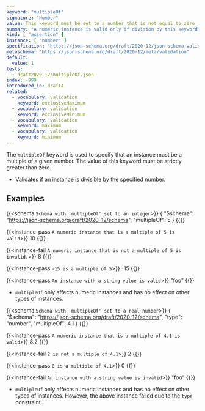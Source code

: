 ```yaml
---
keyword: "multipleOf"
signature: "Number"
value: This keyword must be set to a number that is not equal to zero
summary: "A numeric instance is valid only if division by this keyword's value results in an integer."
kind: [ "assertion" ]
instance: [ "number" ]
specification: "https://json-schema.org/draft/2020-12/json-schema-validation.html#section-6.2.1"
metaschema: "https://json-schema.org/draft/2020-12/meta/validation"
default:
  value: 1
tests:
  - draft2020-12/multipleOf.json
index: -999
introduced_in: draft4
related:
  - vocabulary: validation
    keyword: exclusiveMaximum
  - vocabulary: validation
    keyword: exclusiveMinimum
  - vocabulary: validation
    keyword: maximum
  - vocabulary: validation
    keyword: minimum
---
```


The `multipleOf` keyword is used to specify that an instance must be a multiple of a given number. The value of this keyword must be strictly greater than zero.
* Validates if an instance is divisible by the specified number.

## Examples

{{<schema `Schema with 'multipleOf' set to an integer`>}}
{
  "$schema": "https://json-schema.org/draft/2020-12/schema",
  "multipleOf": 5
}
{{</schema>}}

{{<instance-pass `A numeric instance that is a multiple of 5 is valid`>}}
10
{{</instance-pass>}}

{{<instance-fail `A numeric instance that is not a multiple of 5 is invalid.`>}}
8
{{</instance-fail>}}

{{<instance-pass `-15 is a multiple of 5`>}}
-15
{{</instance-pass>}}

{{<instance-pass `An instance with a string value is valid`>}}
"foo"
{{</instance-pass>}}
- `multipleOf` only affects numeric instances and has no effect on other types of instances.

{{<schema `Schema with 'multipleOf' set to a real number`>}}
{
  "$schema": "https://json-schema.org/draft/2020-12/schema",
  "type": "number",
  "multipleOf": 4.1
}
{{</schema>}}

{{<instance-pass `A numeric instance that is a multiple of 4.1 is valid`>}}
8.2
{{</instance-pass>}}

{{<instance-fail `2 is not a multiple of 4.1`>}}
2
{{</instance-fail>}}

{{<instance-pass `0 is a multiple of 4.1`>}}
0
{{</instance-pass>}}

{{<instance-fail `An instance with a string value is invalid`>}}
"foo"
{{</instance-fail>}}
- `multipleOf` only affects numeric instances and has no effect on other types of instances. However, the above instance failed due to the `type` constraint.
